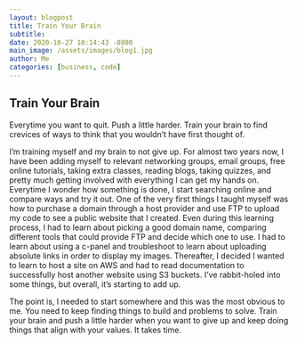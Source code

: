 ```yaml
---
layout: blogpost
title: Train Your Brain
subtitle: 
date: 2020-10-27 10:14:43 -0800
main_image: /assets/images/blog1.jpg
author: Me
categories: [business, code]
---
```

## Train Your Brain

Everytime you want to quit. Push a little harder. Train your brain to find crevices of ways to think that you wouldn’t have first thought of.

I’m training myself and my brain to not give up. For almost two years now, I have been adding myself to relevant networking groups, email groups, free online tutorials, taking extra classes, reading blogs, taking quizzes, and pretty much getting involved with everything I can get my hands on. Everytime I wonder how something is done, I start searching online and compare ways and try it out. One of the very first things I taught myself was how to purchase a domain through a host provider and use FTP to upload my code to see a public website that I created. Even during this learning process, I had to learn about picking a good domain name, comparing different tools that could provide FTP and decide which one to use. I had to learn about using a c-panel and troubleshoot to learn about uploading absolute links in order to display my images. Thereafter, I decided I wanted to learn to host a site on AWS and had to read documentation to successfully host another website using S3 buckets. I’ve rabbit-holed into some things, but overall, it’s starting to add up. 

The point is, I needed to start somewhere and this was the most obvious to me. You need to keep finding things to build and problems to solve. Train your brain and push a little harder when you want to give up and keep doing things that align with your values. It takes time.
